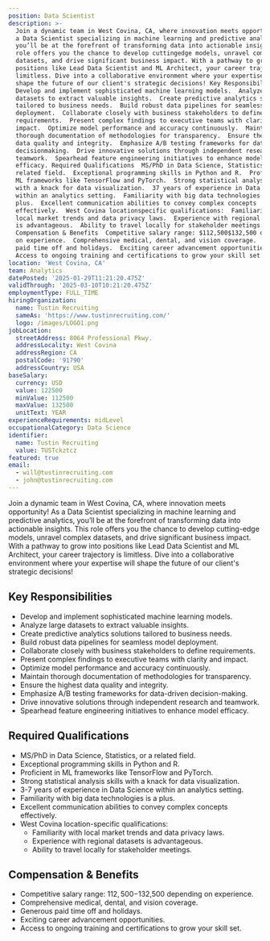 ```yaml
---
position: Data Scientist
description: >-
  Join a dynamic team in West Covina, CA, where innovation meets opportunity! As
  a Data Scientist specializing in machine learning and predictive analytics,
  you’ll be at the forefront of transforming data into actionable insights. This
  role offers you the chance to develop cuttingedge models, unravel complex
  datasets, and drive significant business impact. With a pathway to grow into
  positions like Lead Data Scientist and ML Architect, your career trajectory is
  limitless. Dive into a collaborative environment where your expertise will
  shape the future of our client's strategic decisions! Key Responsibilities 
  Develop and implement sophisticated machine learning models.  Analyze large
  datasets to extract valuable insights.  Create predictive analytics solutions
  tailored to business needs.  Build robust data pipelines for seamless model
  deployment.  Collaborate closely with business stakeholders to define
  requirements.  Present complex findings to executive teams with clarity and
  impact.  Optimize model performance and accuracy continuously.  Maintain
  thorough documentation of methodologies for transparency.  Ensure the highest
  data quality and integrity.  Emphasize A/B testing frameworks for datadriven
  decisionmaking.  Drive innovative solutions through independent research and
  teamwork.  Spearhead feature engineering initiatives to enhance model
  efficacy. Required Qualifications  MS/PhD in Data Science, Statistics, or a
  related field.  Exceptional programming skills in Python and R.  Proficient in
  ML frameworks like TensorFlow and PyTorch.  Strong statistical analysis skills
  with a knack for data visualization.  37 years of experience in Data Science
  within an analytics setting.  Familiarity with big data technologies is a
  plus.  Excellent communication abilities to convey complex concepts
  effectively.  West Covina locationspecific qualifications:  Familiarity with
  local market trends and data privacy laws.  Experience with regional datasets
  is advantageous.  Ability to travel locally for stakeholder meetings.
  Compensation & Benefits  Competitive salary range: $112,500$132,500 depending
  on experience.  Comprehensive medical, dental, and vision coverage.  Generous
  paid time off and holidays.  Exciting career advancement opportunities. 
  Access to ongoing training and certifications to grow your skill set.
location: 'West Covina, CA'
team: Analytics
datePosted: '2025-01-29T11:21:20.475Z'
validThrough: '2025-03-10T10:21:20.475Z'
employmentType: FULL_TIME
hiringOrganization:
  name: Tustin Recruiting
  sameAs: 'https://www.tustinrecruiting.com/'
  logo: /images/LOGO1.png
jobLocation:
  streetAddress: 8064 Professional Pkwy.
  addressLocality: West Covina
  addressRegion: CA
  postalCode: '91790'
  addressCountry: USA
baseSalary:
  currency: USD
  value: 122500
  minValue: 112500
  maxValue: 132500
  unitText: YEAR
experienceRequirements: midLevel
occupationalCategory: Data Science
identifier:
  name: Tustin Recruiting
  value: TUSTckztcz
featured: true
email:
  - will@tustinrecruiting.com
  - john@tustinrecruiting.com
---
```




Join a dynamic team in West Covina, CA, where innovation meets opportunity! As a Data Scientist specializing in machine learning and predictive analytics, you’ll be at the forefront of transforming data into actionable insights. This role offers you the chance to develop cutting-edge models, unravel complex datasets, and drive significant business impact. With a pathway to grow into positions like Lead Data Scientist and ML Architect, your career trajectory is limitless. Dive into a collaborative environment where your expertise will shape the future of our client's strategic decisions!

## Key Responsibilities
- Develop and implement sophisticated machine learning models.
- Analyze large datasets to extract valuable insights.
- Create predictive analytics solutions tailored to business needs.
- Build robust data pipelines for seamless model deployment.
- Collaborate closely with business stakeholders to define requirements.
- Present complex findings to executive teams with clarity and impact.
- Optimize model performance and accuracy continuously.
- Maintain thorough documentation of methodologies for transparency.
- Ensure the highest data quality and integrity.
- Emphasize A/B testing frameworks for data-driven decision-making.
- Drive innovative solutions through independent research and teamwork.
- Spearhead feature engineering initiatives to enhance model efficacy.

## Required Qualifications
- MS/PhD in Data Science, Statistics, or a related field.
- Exceptional programming skills in Python and R.
- Proficient in ML frameworks like TensorFlow and PyTorch.
- Strong statistical analysis skills with a knack for data visualization.
- 3-7 years of experience in Data Science within an analytics setting.
- Familiarity with big data technologies is a plus.
- Excellent communication abilities to convey complex concepts effectively.
- West Covina location-specific qualifications:
  - Familiarity with local market trends and data privacy laws.
  - Experience with regional datasets is advantageous.
  - Ability to travel locally for stakeholder meetings.

## Compensation & Benefits
- Competitive salary range: $112,500-$132,500 depending on experience.
- Comprehensive medical, dental, and vision coverage.
- Generous paid time off and holidays.
- Exciting career advancement opportunities.
- Access to ongoing training and certifications to grow your skill set.
